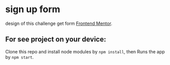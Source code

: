 # sign up form
design of this challenge get form [Frontend Mentor](https://www.frontendmentor.io/challenges).

## For see project on your device:

Clone this repo and install node modules by `npm install`, then Runs the app by `npm start`.
